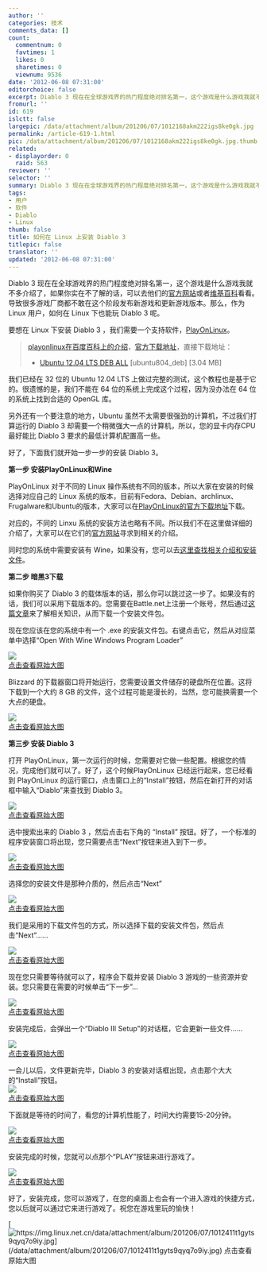 ```yaml
---
author: ''
categories: 技术
comments_data: []
count:
  commentnum: 0
  favtimes: 1
  likes: 0
  sharetimes: 0
  viewnum: 9536
date: '2012-06-08 07:31:00'
editorchoice: false
excerpt: Diablo 3 现在在全球游戏界的热门程度绝对排名第一，这个游戏是什么游戏我就不多介绍了，如果你实在不了解的话，可以去他们的官方网站或者维基百科看看。导致很多游戏厂商都不敢在这个阶段发布新游戏和更新游戏版本  ...
fromurl: ''
id: 619
islctt: false
largepic: /data/attachment/album/201206/07/1012168akm222igs8ke0gk.jpg
permalink: /article-619-1.html
pic: /data/attachment/album/201206/07/1012168akm222igs8ke0gk.jpg.thumb.jpg
related:
- displayorder: 0
  raid: 563
reviewer: ''
selector: ''
summary: Diablo 3 现在在全球游戏界的热门程度绝对排名第一，这个游戏是什么游戏我就不多介绍了，如果你实在不了解的话，可以去他们的官方网站或者维基百科看看。导致很多游戏厂商都不敢在这个阶段发布新游戏和更新游戏版本  ...
tags:
- 用户
- 软件
- Diablo
- Linux
thumb: false
title: 如何在 Linux 上安装 Diablo 3
titlepic: false
translator: ''
updated: '2012-06-08 07:31:00'
---
```


Diablo 3 现在在全球游戏界的热门程度绝对排名第一，这个游戏是什么游戏我就不多介绍了，如果你实在不了解的话，可以去他们的[官方网站](http://eu.battle.net/d3/en/?-)或者[维基百科](http://en.wikipedia.org/wiki/Diablo_III)看看。导致很多游戏厂商都不敢在这个阶段发布新游戏和更新游戏版本。那么，作为 Linux 用户，如何在 Linux 下也能玩 Diablo 3 呢。


要想在 Linux 下安装 Diablo 3 ，我们需要一个支持软件，[PlayOnLinux](http://www.playonlinux.com/en/)。



> 
> [playonlinux在百度百科上的介绍](http://baike.baidu.com/view/4066345.htm)，[官方下载地址](http://www.playonlinux.com/en/download.html)，直接下载地址：
> 
> 
> * [Ubuntu 12.04 LTS DEB ALL](http://www.playonlinux.com/script_files/PlayOnLinux/4.1.1/PlayOnLinux_4.1.1.deb) [ubuntu804\_deb] [3.04 MB]
> 
> 
> 


我们已经在 32 位的 Ubuntu 12.04 LTS 上做过完整的测试，这个教程也是基于它的。很遗憾的是，我们不能在 64 位的系统上完成这个过程，因为没办法在 64 位的系统上找到合适的 OpenGL 库。


另外还有一个要注意的地方，Ubuntu 虽然不太需要很强劲的计算机，不过我们打算运行的 Diablo 3 却需要一个稍微强大一点的计算机，所以，您的显卡内存CPU最好能比 Diablo 3 要求的最低计算机配置高一些。


好了，下面我们就开始一步一步的安装 Diablo 3。


**第一步 安装PlayOnLinux和Wine**


PlayOnLinux 对于不同的 Linux 操作系统有不同的版本，所以大家在安装的时候选择对应自己的 Linux 系统的版本，目前有Fedora、Debian、archlinux、Frugalware和Ubuntu的版本，大家可以在[PlayOnLinux的官方下载地址](http://www.playonlinux.com/en/download.html)下载。


对应的，不同的 Linxu 系统的安装方法也略有不同。所以我们不在这里做详细的介绍了，大家可以在它们的[官方网站](http://www.playonlinux.com/en/)寻求到相关的介绍。


同时您的系统中需要安装有 Wine，如果没有，您可以去[这里查找相关介绍和安装文件](http://www.winehq.org/)。


**第二步 暗黑3下载**


如果你购买了 Diablo 3 的载体版本的话，那么你可以跳过这一步了。如果没有的话，我们可以采用下载版本的。您需要在Battle.net上注册一个账号，然后通过[这篇文章](http://eu.battle.net/d3/en/blog/4410912/New_Downloaders_for_English_and_German-12_05_2012#blog)来了解相关知识，从而下载一个安装文件包。


现在您应该在您的系统中有一个 .exe 的安装文件包。右键点击它，然后从对应菜单中选择“Open With Wine Windows Program Loader”


[![](/data/attachment/album/201206/07/1012168akm222igs8ke0gk.jpg)  
 点击查看原始大图](https://img.linux.net.cn/data/attachment/album/201206/07/1012168akm222igs8ke0gk.jpg)


Blizzard 的下载器窗口将开始运行，您需要设置文件储存的硬盘所在位置。这将下载到一个大约 8 GB 的文件，这个过程可能是漫长的，当然，您可能换需要一个大点的硬盘。


[![](/data/attachment/album/201206/07/101219bwl33jr5g2sma2za.jpg)  
 点击查看原始大图](https://img.linux.net.cn/data/attachment/album/201206/07/101219bwl33jr5g2sma2za.jpg)


**第三步 安装 Diablo 3**


打开 PlayOnLinux，第一次运行的时候，您需要对它做一些配置。根据您的情况，完成他们就可以了。好了，这个时候PlayOnLinux 已经运行起来，您已经看到 PlayOnLinux 的运行窗口，点击窗口上的“Install”按钮，然后在新打开的对话框中输入“Diablo”来查找到 Diablo 3。


[![](/data/attachment/album/201206/07/101221a2ty2z6vasasa8q8.jpg)  
 点击查看原始大图](https://img.linux.net.cn/data/attachment/album/201206/07/101221a2ty2z6vasasa8q8.jpg)


选中搜索出来的 Diablo 3 ，然后点击右下角的 “Install” 按钮。好了，一个标准的程序安装窗口将出现，您只需要点击“Next”按钮来进入到下一步。


[![](/data/attachment/album/201206/07/101223opv3e5fee1ewqw5z.jpg)  
 点击查看原始大图](https://img.linux.net.cn/data/attachment/album/201206/07/101223opv3e5fee1ewqw5z.jpg)


选择您的安装文件是那种介质的，然后点击“Next”


[![](/data/attachment/album/201206/07/101225n71x5171noxtx4w5.jpg)  
 点击查看原始大图](https://img.linux.net.cn/data/attachment/album/201206/07/101225n71x5171noxtx4w5.jpg)


我们是采用的下载文件包的方式，所以选择下载的安装文件包，然后点击“Next”……


[![](/data/attachment/album/201206/07/101227dj3oy3yv0ccjhujh.jpg)  
 点击查看原始大图](https://img.linux.net.cn/data/attachment/album/201206/07/101227dj3oy3yv0ccjhujh.jpg)


现在您只需要等待就可以了，程序会下载并安装 Diablo 3 游戏的一些资源并安装。您只需要在需要的时候单击“下一步”...


[![](/data/attachment/album/201206/07/101230cvaccvg8gckapkcc.jpg)  
 点击查看原始大图](https://img.linux.net.cn/data/attachment/album/201206/07/101230cvaccvg8gckapkcc.jpg)


安装完成后，会弹出一个“Diablo III Setup”的对话框，它会更新一些文件……


[![](/data/attachment/album/201206/07/101232omcmo28nia9m2an4.jpg)  
 点击查看原始大图](https://img.linux.net.cn/data/attachment/album/201206/07/101232omcmo28nia9m2an4.jpg)


一会儿以后，文件更新完毕，Diablo 3 的安装对话框出现，点击那个大大的“Install”按钮。  
 [![](/data/attachment/album/201206/07/1012347l6jclhsm67nn3qs.jpg)  
 点击查看原始大图](https://img.linux.net.cn/data/attachment/album/201206/07/1012347l6jclhsm67nn3qs.jpg)


下面就是等待的时间了，看您的计算机性能了，时间大约需要15-20分钟。


[![](/data/attachment/album/201206/07/1012367mq620x32lxmfd3q.jpg)  
 点击查看原始大图](https://img.linux.net.cn/data/attachment/album/201206/07/1012367mq620x32lxmfd3q.jpg)


安装完成的时候，您就可以点那个“PLAY”按钮来进行游戏了。


[![](/data/attachment/album/201206/07/101239tujyrlrrwyvrlpuu.jpg)  
 点击查看原始大图](https://img.linux.net.cn/data/attachment/album/201206/07/101239tujyrlrrwyvrlpuu.jpg)


好了，安装完成，您可以游戏了，在您的桌面上也会有一个进入游戏的快捷方式，您以后就可以通过它来进行游戏了。祝您在游戏里玩的愉快！


[![https://img.linux.net.cn/data/attachment/album/201206/07/1012411t1gyts9qyq7o9iy.jpg](/data/attachment/album/201206/07/1012411t1gyts9qyq7o9iy.jpg)  
 点击查看原始大图](https://img.linux.net.cn/data/attachment/album/201206/07/1012411t1gyts9qyq7o9iy.jpg)
